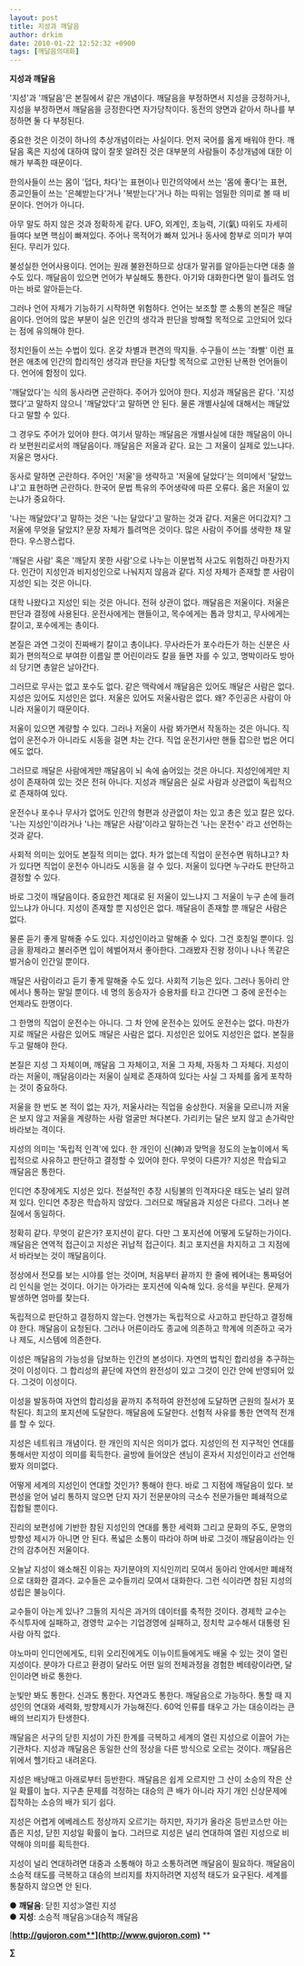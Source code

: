 ```yaml
---
layout: post
title: 지성과 깨달음
author: drkim
date: 2010-01-22 12:52:32 +0900
tags: [깨달음의대화]
---
```

**지성과 깨달음**

'지성'과 '깨달음'은 본질에서 같은 개념이다. 깨달음을 부정하면서 지성을 긍정하거나, 지성을 부정하면서 깨달음을 긍정한다면 자가당착이다. 동전의 양면과 같아서 하나를 부정하면 둘 다 부정된다.

중요한 것은 이것이 하나의 추상개념이라는 사실이다. 먼저 국어를 옳게 배워야 한다. 깨달음 혹은 지성에 대하여 많이 잘못 알려진 것은 대부분의 사람들이 추상개념에 대한 이해가 부족한 때문이다. 

한의사들이 쓰는 몸이 '덥다, 차다'는 표현이나 민간의약에서 쓰는 '몸에 좋다'는 표현, 종교인들이 쓰는 '은혜받는다'거나 '복받는다'거나 하는 따위는 엄밀한 의미로 볼 때 비문이다. 언어가 아니다.

아무 말도 하지 않은 것과 정확하게 같다. UFO, 외계인, 초능력, 기(氣) 따위도 자세히 들여다 보면 핵심이 빠져있다. 주어나 목적어가 빠져 있거나 동사에 함부로 의미가 부여된다. 무리가 있다.

불성실한 언어사용이다. 언어는 원래 불완전하므로 상대가 말귀를 알아듣는다면 대충 쓸 수도 있다. 깨달음이 있으면 언어가 부실해도 통한다. 아기와 대화한다면 말이 틀려도 엄마는 바로 알아듣는다.

그러나 언어 자체가 기능하기 시작하면 위험하다. 언어는 보조할 뿐 소통의 본질은 깨달음이다. 언어의 많은 부분이 실은 인간의 생각과 판단을 방해할 목적으로 고안되어 있다는 점에 유의해야 한다.

정치인들이 쓰는 수법이 있다. 온갖 차별과 편견의 딱지들. 수구들이 쓰는 '좌빨' 이런 표현은 애초에 인간의 합리적인 생각과 판단을 차단할 목적으로 고안된 난폭한 언어들이다. 언어에 함정이 있다.

'깨달았다'는 식의 동사라면 곤란하다. 주어가 있어야 한다. 지성과 깨달음은 같다. '지성했다'고 말하지 않으니 '깨달았다'고 말하면 안 된다. 물론 개별사실에 대해서는 깨달았다고 말할 수 있다. 

그 경우도 주어가 있어야 한다. 여기서 말하는 깨달음은 개별사실에 대한 깨달음이 아니라 보편원리로서의 깨달음이다. 깨달음은 저울과 같다. 요는 그 저울이 실제로 있느냐다. 저울은 명사다. 

동사로 말하면 곤란하다. 주어인 '저울'을 생략하고 '저울에 달았다'는 의미에서 '달았느냐'고 표현하면 곤란하다. 한국어 문법 특유의 주어생략에 따른 오류다. 옳은 저울이 있는냐가 중요하다.

'나는 깨달았다'고 말하는 것은 '나는 달았다'고 말하는 것과 같다. 저울은 어디갔지? 그 저울에 무엇을 달았지? 문장 자체가 틀려먹은 것이다. 많은 사람이 주어를 생략한 채 말한다. 우스꽝스럽다. 

'깨달은 사람' 혹은 '깨닫지 못한 사람'으로 나누는 이분법적 사고도 위험하긴 마찬가지다. 인간이 지성인과 비지성인으로 나눠지지 않음과 같다. 지성 자체가 존재할 뿐 사람이 지성인 되는 것은 아니다. 

대학 나왔다고 지성인 되는 것은 아니다. 전혀 상관이 없다. 깨달음은 저울이다. 저울은 판단과 결정에 사용된다. 운전사에게는 핸들이고, 목수에게는 톱과 망치고, 무사에게는 칼이고, 포수에게는 총이다. 

본질은 과연 그것이 진짜배기 칼이고 총이냐다. 무사라든가 포수라든가 하는 신분은 사회가 편의적으로 부여한 이름일 뿐 어린이라도 칼을 들면 자를 수 있고, 명박이라도 방아쇠 당기면 총알은 날아간다. 

그러므로 무사는 없고 포수도 없다. 같은 맥락에서 깨달음은 있어도 깨달은 사람은 없다. 지성은 있어도 지성인은 없다. 저울은 있어도 저울사람은 없다. 왜? 주인공은 사람이 아니라 저울이기 때문이다. 

저울이 있으면 계량할 수 있다. 그러나 저울이 사람 봐가면서 작동하는 것은 아니다. 직업이 운전수가 아니라도 시동을 걸면 차는 간다. 직업 운전기사만 핸들 잡으란 법은 어디에도 없다. 

그러므로 깨달은 사람에게만 깨달음이 뇌 속에 숨어있는 것은 아니다. 지성인에게만 지성이 존재하여 있는 것은 전혀 아니다. 지성과 깨달음은 실로 사람과 상관없이 독립적으로 존재하여 있다. 

운전수나 포수나 무사가 없어도 인간의 형편과 상관없이 차는 있고 총은 있고 칼은 있다. '나는 지성인'이라거나 '나는 깨달은 사람'이라고 말하는건 '나는 운전수' 라고 선언하는 것과 같다.

사회적 의미는 있어도 본질적 의미는 없다. 차가 없는데 직업이 운전수면 뭐하냐고? 차가 있다면 직업이 운전수 아니라도 시동을 걸 수 있다. 저울이 있다면 누구라도 판단하고 결정할 수 있다. 

바로 그것이 깨달음이다. 중요한건 제대로 된 저울이 있느냐지 그 저울이 누구 손에 들려 있느냐가 아니다. 지성이 존재할 뿐 지성인은 없다. 깨달음이 존재할 뿐 깨달은 사람은 없다.

물론 듣기 좋게 말해줄 수도 있다. 지성인이라고 말해줄 수 있다. 그건 호칭일 뿐이다. 임금을 황제라고 불러주면 입이 헤벌어져서 좋아한다. 그래봤자 진왕 정이나 나나 똑같은 벌거숭이 인간일 뿐이다.

깨달은 사람이라고 듣기 좋게 말해줄 수도 있다. 사회적 기능은 있다. 그러나 동아리 안에서나 통하는 말일 뿐이다. 네 명의 동승자가 승용차를 타고 간다면 그 중에 운전수는 언제라도 한명이다.

그 한명의 직업이 운전수는 아니다. 그 차 안에 운전수는 있어도 운전수는 없다. 마찬가지로 깨달은 사람은 있어도 깨달은 사람은 없다. 지성인은 있어도 지성인은 없다. 본질을 두고 말해야 한다.

본질은 지성 그 자체이며, 깨달음 그 자체이고, 저울 그 자체, 자동차 그 자체다. 지성이라는 저울이, 깨달음이라는 저울이 실제로 존재하여 있다는 사실 그 자체를 옳게 포착하는 것이 중요하다. 

저울을 한 번도 본 적이 없는 자가, 저울사라는 직업을 숭상한다. 저울을 모르니까 저울은 보지 않고 저울을 계량하는 사람 얼굴만 쳐다본다. 가리키는 달은 보지 않고 손가락만 바라보는 격이다.

지성의 의미는 '독립적 인격'에 있다. 한 개인이 신(神)과 맞먹을 정도의 눈높이에서 독립적으로 사유하고 판단하고 결정할 수 있어야 한다. 무엇이 다른가? 지성은 학습되고 깨달음은 통한다.

인디언 추장에게도 지성은 있다. 전설적인 추장 시팅불의 인격자다운 태도는 널리 알려져 있다. 인디언 추장은 학습하지 않았다. 그러므로 깨달음과 지성은 다르다. 그러나 본질에서 동일하다. 

정확히 같다. 무엇이 같은가? 포지션이 같다. 다만 그 포지션에 어떻게 도달하는가이다. 깨달음은 연역적 접근이고 지성은 귀납적 접근이다. 최고 포지션을 차지하고 그 지점에서 바라보는 것이 깨달음이다. 

정상에서 전모를 보는 시야를 얻는 것이며, 처음부터 끝까지 한 줄에 꿰어내는 통짜덩어리 인식을 얻는 것이다. 아기는 아가라는 포지션에 익숙해 있다. 응석을 부린다. 문제가 발생하면 엄마를 찾는다.

독립적으로 판단하고 결정하지 않는다. 언젠가는 독립적으로 사고하고 판단하고 결정해야 한다. 깨달음이 요청된다. 그러나 어른이라도 종교에 의존하고 학계에 의존하고 국가나 제도, 시스템에 의존한다.

이성은 깨달음의 가능성을 담보하는 인간의 본성이다. 자연의 법칙인 합리성을 추구하는 것이 이성이다. 그 합리성의 끝단에 자연의 완전성이 있고 그것이 인간 안에 반영되어 있다. 그것이 이성이다.

이성을 발동하여 자연의 합리성을 끝까지 추적하여 완전성에 도달하면 근원의 질서가 포착된다. 최고의 포지션에 도달한다. 깨달음에 도달한다. 선험적 사유를 통한 연역적 전개를 할 수 있다. 

지성은 네트워크 개념이다. 한 개인의 지식은 의미가 없다. 지성인의 전 지구적인 연대를 통해서만 지성이 의미를 획득한다. 골방에 들어앉은 샌님이 혼자서 지성인이라고 선언해봤자 의미없다.

어떻게 세계의 지성인이 연대할 것인가? 통해야 한다. 바로 그 지점에 깨달음이 있다. 보편성을 얻어 널리 통하지 않으면 단지 자기 전문분야의 극소수 전문가들만 폐쇄적으로 집합될 뿐이다. 

진리의 보편성에 기반한 참된 지성인의 연대를 통한 세력화 그리고 문화의 주도, 문명의 방향성 제시가 아니면 안 된다. 폭넓은 소통이 따라야 하며 바로 그것이 깨달음이라는 인간의 감추어진 저울이다.

오늘날 지성이 왜소해진 이유는 자기분야의 지식인끼리 모여서 동아리 안에서만 폐쇄적으로 대화한 결과다. 교수들은 교수들끼리 모여서 대화한다. 그런 식이라면 참된 지성의 성립은 불능이다.

교수들이 아는게 있나? 그들의 지식은 과거의 데이터를 축적한 것이다. 경제학 교수는 주식투자에 실패하고, 경영학 교수는 기업경영에 실패하고, 정치학 교수해서 대통령 된 사람 아직 없다.

야노마미 인디언에게도, 티위 오리진에게도 이뉴이트들에게도 배울 수 있는 것이 열린 지성이다. 분야가 다르고 환경이 달라도 어떤 일의 전체과정을 경험한 베테랑이라면, 달인이라면 바로 통한다. 

눈빛만 봐도 통한다. 신과도 통한다. 자연과도 통한다. 깨달음으로 가능하다. 통할 때 지성인의 연대와 세력화, 방향제시가 가능해진다. 60억 인류를 태우고 가는 대승이라는 큰 배의 브리지가 탄생한다.

깨달음은 서구의 닫힌 지성이 가진 한계를 극복하고 세계의 열린 지성으로 이끌어 가는 기관차다. 지성과 깨달음은 동일한 산의 정상을 다른 방식으로 오르는 것이다. 깨달음은 위에서 헬기타고 내려온다. 

지성은 배낭매고 아래로부터 등반한다. 깨달음은 쉽게 오르지만 그 산이 소승의 작은 산일 확률이 높다. 지구촌 문제를 걱정하는 대승의 큰 배가 아니라 자기 개인 신상문제에 집착하는 소승의 배가 되기 쉽다.

지성은 어렵게 에베레스트 정상까지 오르기는 하지만, 자기가 올라온 등반코스만 아는 좁은 지성, 닫힌 지성일 확률이 높다. 그러므로 지성은 널리 연대하여 열린 지성으로 비약해야 의미를 획득한다. 

지성이 널리 연대하려면 대중과 소통해야 하고 소통하려면 깨달음이 필요하다. 깨달음이 소승적 태도를 극복하고 대승의 브리지를 차지하려면 지성적 태도가 요구된다. 세계를 통찰하지 않으면 안 된다.

● **깨달음**: 닫힌 지성≫열린 지성  
● **지성**: 소승적 깨달음≫대승적 깨달음

  


[**http://gujoron.com**](http://www.gujoron.com)** 
**

**∑**
